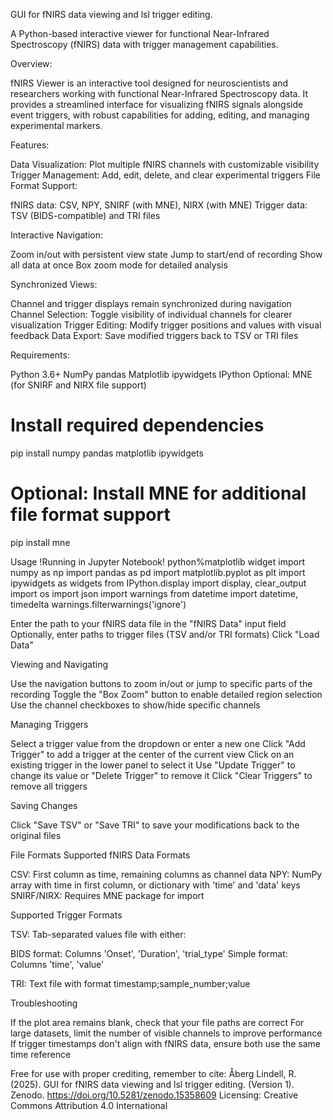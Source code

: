 GUI for fNIRS data viewing and lsl trigger editing.

A Python-based interactive viewer for functional Near-Infrared Spectroscopy (fNIRS) data with trigger management capabilities.

Overview:

fNIRS Viewer is an interactive tool designed for neuroscientists and researchers working with functional Near-Infrared Spectroscopy data. It provides a streamlined interface for visualizing fNIRS signals alongside event triggers, with robust capabilities for adding, editing, and managing experimental markers.

Features:

Data Visualization: Plot multiple fNIRS channels with customizable visibility
Trigger Management: Add, edit, delete, and clear experimental triggers
File Format Support:

fNIRS data: CSV, NPY, SNIRF (with MNE), NIRX (with MNE)
Trigger data: TSV (BIDS-compatible) and TRI files


Interactive Navigation:

Zoom in/out with persistent view state
Jump to start/end of recording
Show all data at once
Box zoom mode for detailed analysis


Synchronized Views: 

Channel and trigger displays remain synchronized during navigation
Channel Selection: Toggle visibility of individual channels for clearer visualization
Trigger Editing: Modify trigger positions and values with visual feedback
Data Export: Save modified triggers back to TSV or TRI files

Requirements:

Python 3.6+
NumPy
pandas
Matplotlib
ipywidgets
IPython
Optional: MNE (for SNIRF and NIRX file support)

# Install required dependencies
pip install numpy pandas matplotlib ipywidgets

# Optional: Install MNE for additional file format support
pip install mne

Usage
!Running in Jupyter Notebook!
python%matplotlib widget
import numpy as np
import pandas as pd
import matplotlib.pyplot as plt
import ipywidgets as widgets
from IPython.display import display, clear_output
import os
import json
import warnings
from datetime import datetime, timedelta
warnings.filterwarnings('ignore')

Enter the path to your fNIRS data file in the "fNIRS Data" input field
Optionally, enter paths to trigger files (TSV and/or TRI formats)
Click "Load Data"

Viewing and Navigating

Use the navigation buttons to zoom in/out or jump to specific parts of the recording
Toggle the "Box Zoom" button to enable detailed region selection
Use the channel checkboxes to show/hide specific channels

Managing Triggers

Select a trigger value from the dropdown or enter a new one
Click "Add Trigger" to add a trigger at the center of the current view
Click on an existing trigger in the lower panel to select it
Use "Update Trigger" to change its value or "Delete Trigger" to remove it
Click "Clear Triggers" to remove all triggers

Saving Changes

Click "Save TSV" or "Save TRI" to save your modifications back to the original files

File Formats
Supported fNIRS Data Formats

CSV: First column as time, remaining columns as channel data
NPY: NumPy array with time in first column, or dictionary with 'time' and 'data' keys
SNIRF/NIRX: Requires MNE package for import

Supported Trigger Formats

TSV: Tab-separated values file with either:

BIDS format: Columns 'Onset', 'Duration', 'trial_type'
Simple format: Columns 'time', 'value'


TRI: Text file with format timestamp;sample_number;value

Troubleshooting

If the plot area remains blank, check that your file paths are correct
For large datasets, limit the number of visible channels to improve performance
If trigger timestamps don't align with fNIRS data, ensure both use the same time reference

Free for use with proper crediting, remember to cite: Åberg Lindell, R. (2025). GUI for fNIRS data viewing and lsl trigger editing. (Version 1). Zenodo. https://doi.org/10.5281/zenodo.15358609
Licensing: Creative Commons Attribution 4.0 International
